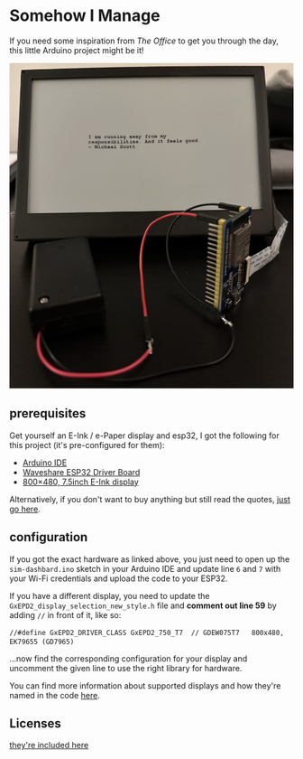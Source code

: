 # Somehow I Manage

If you need some inspiration from *The Office* to get you through the day, this little Arduino project might be it!

![e-ink display](.assets/e-ink_display.jpeg)

## prerequisites

Get yourself an E-Ink / e-Paper display and esp32, I got the following for this project (it's pre-configured for them):

- [Arduino IDE](https://www.arduino.cc/en/software)
- [Waveshare ESP32 Driver Board](https://www.waveshare.com/e-Paper-ESP32-Driver-Board.htm)
- [800×480, 7.5inch E-Ink display](https://www.waveshare.com/7.5inch-e-paper-hat.htm)

Alternatively, if you don't want to buy anything but still read the quotes, [just go here](https://sim.ilayk.com).

## configuration

If you got the exact hardware as linked above, you just need to open up the `sim-dashbard.ino` sketch in your Arduino IDE and update line `6` and `7` with your Wi-Fi credentials and upload the code to your ESP32.

If you have a different display, you need to update the `GxEPD2_display_selection_new_style.h` file and **comment out line 59** by adding `//` in front of it, like so:

```
//#define GxEPD2_DRIVER_CLASS GxEPD2_750_T7  // GDEW075T7   800x480, EK79655 (GD7965)
```

…now find the corresponding configuration for your display and uncomment the given line to use the right library for hardware.

You can find more information about supported displays and how they're named in the code [here](https://github.com/ZinggJM/GxEPD2).

## Licenses

[they're included here](LICENSES.md)
